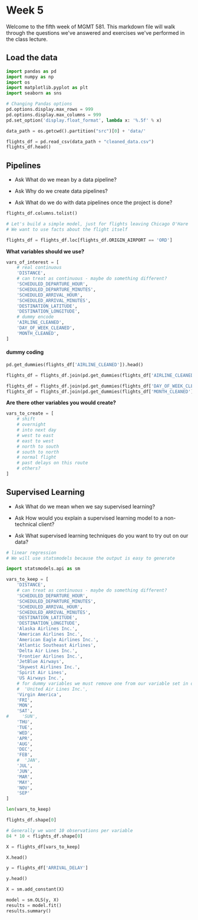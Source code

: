 # Week 5

Welcome to the fifth week of MGMT 581. This markdown file will walk through the questions we've answered and exercises we've performed in the class lecture.

## Load the data
```python
import pandas as pd
import numpy as np
import os
import matplotlib.pyplot as plt
import seaborn as sns

# Changing Pandas options
pd.options.display.max_rows = 999
pd.options.display.max_columns = 999
pd.set_option('display.float_format', lambda x: '%.5f' % x)
```

```python
data_path = os.getcwd().partition("src")[0] + 'data/'
```

```python
flights_df = pd.read_csv(data_path + "cleaned_data.csv")
flights_df.head()
```

## Pipelines

- Ask What do we mean by a data pipeline?

- Ask Why do we create data pipelines?

- Ask What do we do with data pipelines once the project is done?

```python
flights_df.columns.tolist()
```

```python
# Let's build a simple model, just for flights leaving Chicago O'Hare
# We want to use facts about the flight itself
```

```python
flights_df = flights_df.loc[flights_df.ORIGIN_AIRPORT == 'ORD']
```

**What variables should we use?**

```python
vars_of_interest = [
    # real continuous
    'DISTANCE',
    # can treat as continuous - maybe do something different?
    'SCHEDULED_DEPARTURE_HOUR',
    'SCHEDULED_DEPARTURE_MINUTES',
    'SCHEDULED_ARRIVAL_HOUR',
    'SCHEDULED_ARRIVAL_MINUTES',
    'DESTINATION_LATITUDE',
    'DESTINATION_LONGITUDE',
    # dummy encode
    'AIRLINE_CLEANED',
    'DAY_OF_WEEK_CLEANED',
    'MONTH_CLEANED',
]
```

#### dummy coding

```python
pd.get_dummies(flights_df['AIRLINE_CLEANED']).head()
```

```python
flights_df = flights_df.join(pd.get_dummies(flights_df['AIRLINE_CLEANED']))
```

```python
flights_df = flights_df.join(pd.get_dummies(flights_df['DAY_OF_WEEK_CLEANED']))
flights_df = flights_df.join(pd.get_dummies(flights_df['MONTH_CLEANED']))
```

**Are there other variables you would create?**

```python
vars_to_create = [
    # shift
    # overnight
    # into next day
    # west to east
    # east to west
    # north to south
    # south to north
    # normal flight
    # past delays on this route
    # others?
]
```

## Supervised Learning

- Ask What do we mean when we say supervised learning?

- Ask How would you explain a supervised learning model to a non-technical client?

- Ask What supervised learning techniques do you want to try out on our data?

```python
# linear regression
# We will use statsmodels because the output is easy to generate
```

```python
import statsmodels.api as sm
```

```python
vars_to_keep = [
    'DISTANCE',
    # can treat as continuous - maybe do something different?
    'SCHEDULED_DEPARTURE_HOUR',
    'SCHEDULED_DEPARTURE_MINUTES',
    'SCHEDULED_ARRIVAL_HOUR',
    'SCHEDULED_ARRIVAL_MINUTES',
    'DESTINATION_LATITUDE',
    'DESTINATION_LONGITUDE',
    'Alaska Airlines Inc.',
    'American Airlines Inc.',
    'American Eagle Airlines Inc.',
    'Atlantic Southeast Airlines',
    'Delta Air Lines Inc.',
    'Frontier Airlines Inc.',
    'JetBlue Airways',
    'Skywest Airlines Inc.',
    'Spirit Air Lines',
    'US Airways Inc.',
    # for dummy variables we must remove one from our variable set in order to avoide multicollinearity
    #  'United Air Lines Inc.',
    'Virgin America',
    'FRI',
    'MON',
    'SAT',
#     'SUN',
    'THU',
    'TUE',
    'WED',
    'APR',
    'AUG',
    'DEC',
    'FEB',
    #  'JAN',
    'JUL',
    'JUN',
    'MAR',
    'MAY',
    'NOV',
    'SEP'
]
```

```python
len(vars_to_keep)
```

```python
flights_df.shape[0]
```

```python
# Generally we want 10 observations per variable
84 * 10 < flights_df.shape[0]
```

```python
X = flights_df[vars_to_keep]
```

```python
X.head()
```

```python
y = flights_df['ARRIVAL_DELAY']
```

```python
y.head()
```

```python
X = sm.add_constant(X)
```

```python
model = sm.OLS(y, X)
results = model.fit()
results.summary()
```

```python

```
